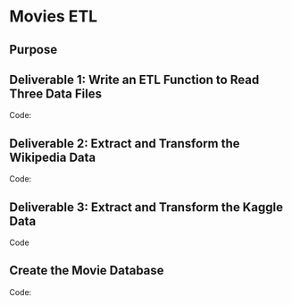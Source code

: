 # Movies ETL
## Purpose

## Deliverable 1: Write an ETL Function to Read Three Data Files
Code: 
## Deliverable 2: Extract and Transform the Wikipedia Data
Code:
## Deliverable 3: Extract and Transform the Kaggle Data
Code
## Create the Movie Database
Code:
